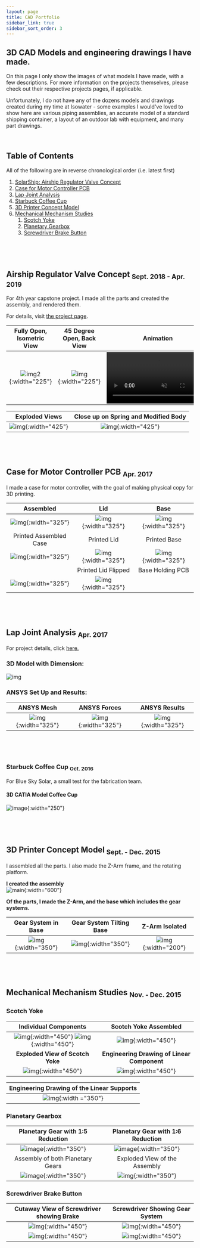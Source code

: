 ```yaml
---
layout: page
title: CAD Portfolio
sidebar_link: true
sidebar_sort_order: 3
---
```


## 3D CAD Models and engineering drawings I have made.
On this page I only show the images of what models I have made, with a few descriptions. For more information on the projects themselves, please check out their respective projects pages, if applicable.

Unfortunately, I do not have any of the dozens models and drawings created during my time at Isowater - some examples I would've loved to show here are various piping assemblies, an accurate model of a standard shipping container, a layout of an outdoor lab with equipment, and many part drawings.



<p>&nbsp;</p> 

## Table of Contents
All of the following are in reverse chronological order (i.e. latest first)

1. [SolarShip: Airship Regulator Valve Concept](#1)
2. [Case for Motor Controller PCB](#2)
3. [Lap Joint Analysis](#3)
4. [Starbuck Coffee Cup](#4)
5. [3D Printer Concept Model](#5)
6. [Mechanical Mechanism Studies](#6)
   1. [Scotch Yoke](#6a)
   2. [Planetary Gearbox](#6b)
   3. [Screwdriver Brake Button](#6c)
   
<p>&nbsp;</p> 
<p>&nbsp;</p> 
   
## Airship Regulator Valve Concept <sub> Sept. 2018 - Apr. 2019 </sub> <a name="1"></a>
For 4th year capstone project. I made all the parts and created the assembly, and rendered them.

For details, visit [the project page](/_posts/2019-04-30-Capstone.md). 

Fully Open, Isometric View | 45 Degree Open, Back View | Animation
:------------: | :-------------: |:---------------:
![img2](images/portfolio/ss1assemFullOpen.PNG "SolarShip Inventor Rendered Model Front"){:width="225"}  | ![img](/images/portfolio/ss1-45openBackBiew.PNG "SolarShip Inventor Rendered Model Back"){:width="225"}  | <a href="https://gyazo.com/415405b4618acde840b53b577b668791"><video alt="Valve Opening" width="275" muted loop playsinline controls><source src="https://i.gyazo.com/415405b4618acde840b53b577b668791.mp4" type="video/mp4" /></video></a> 

 Exploded Views| Close up on Spring and Modified Body
:------------: | :-------------: 
![img](/images/portfolio/ss1exploded.PNG "SolarShip Inventor Rendered Model Exploded"){:width="425"}  | ![img](/images/portfolio/ss1springCloseUp.JPG "SolarShip Inventor Rendered Model Close Up"){:width="425"} 

<p>&nbsp;</p> 
<p>&nbsp;</p> 

## Case for Motor Controller PCB <sub> Apr. 2017 </sub> <a name="2"></a>
I made a case for motor controller, with the goal of making physical copy for 3D printing.

Assembled | Lid | Base
:------------: | :-------------: |:---------------:
![img](/images/portfolio/mcCaseAssem.PNG "3D Solidworks Model Assembled"){:width="325"}  | ![img](/images/portfolio/mcCaseLid.PNG "3D Solidworks Model Lid"){:width="325"}  | ![img](/images/portfolio/mcCaseBase.PNG "3D Solidworks Model Base"){:width="325"} 
Printed Assembled Case | Printed Lid | Printed Base
![img](/images/portfolio/mcPrintedCaseAssem.PNG "Printed Case Assembled"){:width="325"}  | ![img](/images/portfolio/mcPrintedCaseLid.PNG "Printed Case Lid Top View"){:width="325"}  | ![img](/images/portfolio/mcPrintedCaseBase.PNG "Printed Case Base"){:width="325"} 
    | Printed Lid Flipped | Base Holding PCB 
 | ![img](/images/portfolio/mcPrintedCaseFlipped.PNG "Printed Case Bottom View"){:width="325"}  | ![img](/images/portfolio/mcPrintedCasePCB.PNG "Printed Case with PCB it was made for"){:width="325"} 


<p>&nbsp;</p> 
<p>&nbsp;</p> 

## Lap Joint Analysis <sub> Apr. 2017 </sub> <a name="3"></a>

For project details, click [here.](https://96yrlee.github.io/projects/2017/04/07/LapJoint.html)

### 3D Model with Dimension:
![img](/images/portfolio/LapJointModel.PNG "3D Soldiworks Model Lapjoint")

### ANSYS Set Up and Results:

ANSYS Mesh | ANSYS Forces | ANSYS Results
:------------: | :-------------: |:---------------:
![img](/images/portfolio/LapJointFEAmesh.PNG "ANSYS Model Lapjoint Mesh"){:width="325"} | ![img](/images/portfolio/LapJointFEAforceApp.PNG "ANSYS Model Lapjoint Force"){:width="325"} | ![img](/images/portfolio/LapJointFEAresults.PNG "ANSYS Model Lapjoint Results"){:width="325"}

<p>&nbsp;</p> 
<p>&nbsp;</p> 

### Starbuck Coffee Cup <sub> Oct. 2016 </sub> <a name="4"></a>
For Blue Sky Solar, a small test for the fabrication team.

#### 3D CATIA Model Coffee Cup
![image](/images/portfolio/coffee-cup.PNG "CATIA Coffee Cup Model"){:width="250"}

<p>&nbsp;</p> 
<p>&nbsp;</p> 

## 3D Printer Concept Model <sub> Sept. - Dec. 2015 </sub> <a name="5"></a>
I assembled all the parts. I also made the Z-Arm frame, and the rotating platform.

**I created the assembly**       
![main](/images/portfolio/3DprinterAssem.PNG "3D Printer Assembled" ){:width="600"} 

**Of the parts, I made the Z-Arm, and the base which includes the gear systems.**

Gear System in Base | Gear System Tilting Base | Z-Arm Isolated
:-----------------: | :----------------------: | :---------------:
![img](/images/portfolio/3DprinterBaseGearSystem.PNG "System for the Base" ){:width="350"} | ![img](/images/portfolio/3DprinterBaseTiltGearSystem.PNG "System for tilting the Base" ){:width="350"} | ![img](/images/portfolio/3DprinterZarmSep.PNG "Z-Arm Alone" ){:width="200"}

<p>&nbsp;</p> 
<p>&nbsp;</p>

## Mechanical Mechanism Studies <sub> Nov. - Dec. 2015 </sub> <a name="6"></a>

### Scotch Yoke <a name="6a"></a>

Individual Components | Scotch Yoke Assembled
:------------: | :-------------: 
![img](/images/portfolio/MMSscotchyokeBearingSupport.PNG "Linear Supports (Red) and Bearing (Orange)" ){:width="450"} ![img](/images/portfolio/MMSscotchyokeLinear.PNG "Main Component" ){:width="450"} | ![img](/images/portfolio/MMSscotchyokeAssem.PNG "Scotch Yoke Assembled" ){:width="450"}
**Exploded View of Scotch Yoke** | **Engineering Drawing of Linear Component**
![img](/images/portfolio/MMSscotchyokeAssemEngdiagram.png "Engineering Drawing of the Assembly" ){:width="450"} | ![img](/images/portfolio/MMSscotchyokeSupportEngdiagram.png "Engineering Drawing of the Linear Supports" ){:width="450"}

| Engineering Drawing of the Linear Supports |
| :------------: | 
| ![img](/images/portfolio/MMSscotchyokeLineaEngdiagram.png "Engineering Drawing of the Main Component" ){:width ="350"} |

### Planetary Gearbox <a name="6b"></a>

Planetary Gear with 1:5 Reduction | Planetary Gear with 1:6 Reduction
:-------------------------------: | :-------------: 
![image](/images/portfolio/MMSplanetary1-5.PNG "Solidworks Model Planetary Gear 1:5 "){:width="350"} | ![image](/images/portfolio/MMSplanetary1-6.PNG "Solidworks Model Planetary Gear 1:6 "){:width="350"}
Assembly of both Planetary Gears | Exploded View of the Assembly
![image](/images/portfolio/MMSplanetaryCombined.PNG "Solidworks Model Planetary Gear Combined"){:width="350"} | ![img](/images/portfolio/MMSplanetaryGearAssemtEngdiagram.png "Solidworks Model Planetary Gear Combined Exploded View" ){:width="350"}

### Screwdriver Brake Button <a name="6c"></a>

Cutaway View of Screwdriver showing Brake | Screwdriver Showing Gear System
:---------------------------------------: | :-------------: 
![img](/images/portfolio/MMSscrewdriveAssem.PNG ){:width="450"} | ![img](/images/portfolio/MMSscrewdriveAssemTransparant.PNG ){:width="450"}
![img](/images/portfolio/MMSscrewdriveAssemSpringEngdiagram.png  ){:width="450"} | ![img](/images/portfolio/MMSscrewdriveShaftEngdiagram.png ){:width="450"}

